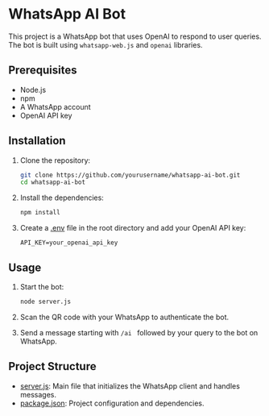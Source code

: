 # WhatsApp AI Bot

This project is a WhatsApp bot that uses OpenAI to respond to user queries. The bot is built using `whatsapp-web.js` and `openai` libraries.

## Prerequisites

- Node.js
- npm
- A WhatsApp account
- OpenAI API key

## Installation

1. Clone the repository:

   ```sh
   git clone https://github.com/yourusername/whatsapp-ai-bot.git
   cd whatsapp-ai-bot
   ```

2. Install the dependencies:

   ```sh
   npm install
   ```

3. Create a [.env](http://_vscodecontentref_/0) file in the root directory and add your OpenAI API key:

   ```env
   API_KEY=your_openai_api_key
   ```

## Usage

1. Start the bot:

   ```sh
   node server.js
   ```

2. Scan the QR code with your WhatsApp to authenticate the bot.

3. Send a message starting with `/ai ` followed by your query to the bot on WhatsApp.

## Project Structure

- [server.js](http://_vscodecontentref_/1): Main file that initializes the WhatsApp client and handles messages.
- [package.json](http://_vscodecontentref_/2): Project configuration and dependencies.

```

```
